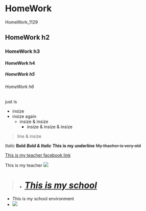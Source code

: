 # HomeWork
HomeWork_1129

## HomeWork h2
### HomeWork h3
#### HomeWork h4
##### HomeWork h5
###### HomeWork h6

just is <p>
  - insize
  - insize again
    - insize & insize
      - insize & insize & insize
  
>line & insize

*Italic*
**Bold**
***Bold & Italic***
__This is my underline__
~~My thacher is very old~~
  
[This is my teacher facebook link](https://zh-tw.facebook.com/kuyaw.chang)

This is my teacher
![](https://images.1111.com.tw/discussPic/82/51798282_145203545.500258.JPG)

  
>- # [*This is my school*](https://www.dyu.edu.tw/)
  - This is my school environment
   - ![](http://images.1111.com.tw/discussPic/45/51648645_72723195.707973.png)
